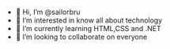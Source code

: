 - 👋 Hi, I’m @sailorbru
- 👀 I’m interested in know all about technology
- 🌱 I’m currently learning HTML,CSS and .NET
- 💞️ I’m looking to collaborate on everyone 

<!---
sailorbru/sailorbru is a ✨ special ✨ repository because its `README.md` (this file) appears on your GitHub profile.
You can click the Preview link to take a look at your changes.
--->
